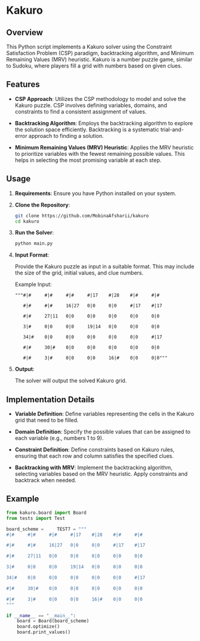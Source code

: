 # Kakuro

## Overview

This Python script implements a Kakuro solver using the Constraint Satisfaction Problem (CSP) paradigm, backtracking algorithm, and Minimum Remaining Values (MRV) heuristic. Kakuro is a number puzzle game, similar to Sudoku, where players fill a grid with numbers based on given clues.

## Features

- **CSP Approach**: Utilizes the CSP methodology to model and solve the Kakuro puzzle. CSP involves defining variables, domains, and constraints to find a consistent assignment of values.

- **Backtracking Algorithm**: Employs the backtracking algorithm to explore the solution space efficiently. Backtracking is a systematic trial-and-error approach to finding a solution.

- **Minimum Remaining Values (MRV) Heuristic**: Applies the MRV heuristic to prioritize variables with the fewest remaining possible values. This helps in selecting the most promising variable at each step.

## Usage

1. **Requirements**: Ensure you have Python installed on your system.

2. **Clone the Repository**:

    ```bash
    git clone https://github.com/MobinaAfsharii/kakuro
    cd kakuro
    ```

3. **Run the Solver**:

    ```python
    python main.py
    ```

4. **Input Format**:

    Provide the Kakuro puzzle as input in a suitable format. This may include the size of the grid, initial values, and clue numbers.

    Example Input:

    ```
    """#|#     #|#     #|#     #|17    #|28    #|#     #|#

       #|#     #|#     16|27   0|0     0|0     #|17    #|17

       #|#     27|11   0|0     0|0     0|0     0|0     0|0

       3|#     0|0     0|0     19|14   0|0     0|0     0|0

       34|#    0|0     0|0     0|0     0|0     0|0     #|17

       #|#     30|#    0|0     0|0     0|0     0|0     0|0

       #|#     3|#     0|0     0|0     16|#    0|0     0|0"""
    ```

5. **Output**:

    The solver will output the solved Kakuro grid.

## Implementation Details

- **Variable Definition**: Define variables representing the cells in the Kakuro grid that need to be filled.

- **Domain Definition**: Specify the possible values that can be assigned to each variable (e.g., numbers 1 to 9).

- **Constraint Definition**: Define constraints based on Kakuro rules, ensuring that each row and column satisfies the specified clues.

- **Backtracking with MRV**: Implement the backtracking algorithm, selecting variables based on the MRV heuristic. Apply constraints and backtrack when needed.

## Example

```python
from kakuro.board import Board
from tests import Test

board_scheme =     TEST7 = """
#|#     #|#     #|#     #|17    #|28    #|#     #|#

#|#     #|#     16|27   0|0     0|0     #|17    #|17

#|#     27|11   0|0     0|0     0|0     0|0     0|0

3|#     0|0     0|0     19|14   0|0     0|0     0|0

34|#    0|0     0|0     0|0     0|0     0|0     #|17

#|#     30|#    0|0     0|0     0|0     0|0     0|0

#|#     3|#     0|0     0|0     16|#    0|0     0|0
"""

if __name__ == "__main__":
    board = Board(board_scheme)
    board.optimize()
    board.print_values()

```
